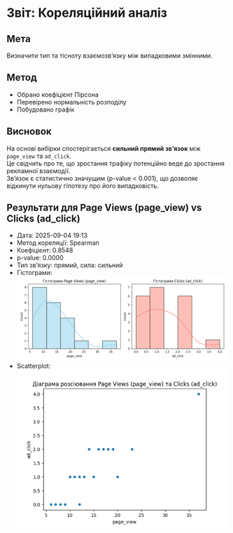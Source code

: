 # Звіт: Кореляційний аналіз

## Мета

Визначити тип та тісноту взаємозв’язку між випадковими змінними.

## Метод

- Обрано коефіцієнт Пірсона
- Перевірено нормальність розподілу
- Побудовано графік

## Висновок

На основі вибірки спостерігається **сильний прямий зв’язок** між `page_view` та `ad_click`.  
Це свідчить про те, що зростання трафіку потенційно веде до зростання рекламної взаємодії.  
Зв’язок є статистично значущим (p-value < 0.001), що дозволяє відкинути нульову гіпотезу про його випадковість.

## Результати для Page Views (page_view) vs Clicks (ad_click)

- Дата: 2025-09-04 19:13
- Метод кореляції: Spearman
- Коефіцієнт: 0.8548
- p-value: 0.0000
- Тип зв’язку: прямий, сила: сильний
- Гістограми:
  ![](results/histograms.png)
- Scatterplot:
  ![](results/scatterplot.png)
